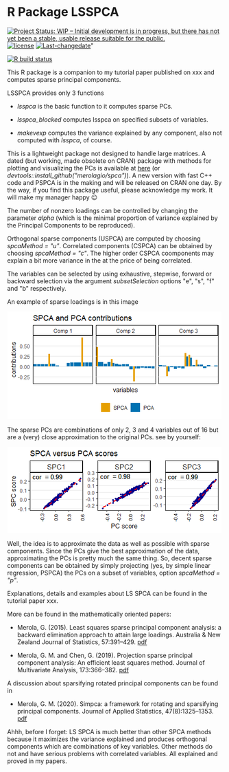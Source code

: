 <!--
--- 
title: "R Package LSSPCA" 
---
author: "Giovanni Merola" 
output: html 
-->
# R Package LSSPCA
<!-- badges: start -->
 [![Project Status: WIP – Initial development is in progress, but there has not yet been a stable, usable release suitable for the public.](https://www.repostatus.org/badges/latest/wip.svg)](https://www.repostatus.org/#wip)
 [![license](https://img.shields.io/github/license/mashape/apistatus.svg)](https://choosealicense.com/licenses/mit/)
 [![Last-changedate](https://img.shields.io/badge/last%20change-2021--02--28-yellowgreen.svg)](/commits/master)"

[![R build status](https://github.com/merolagio/LSSPCA//workflows/R-CMD-check/badge.svg)](https://github.com/merolagio/LSSPCA//actions)

<!-- badges: end -->

  This R package is a companion to my tutorial paper published on xxx and computes sparse principal components. 
  
  LSSPCA provides only 3 functions 
  
-  *lsspca* is the basic function to it computes sparse PCs. 

-  *lsspca_blocked* computes lsspca on specified subsets of variables.

-  *makevexp* computes the variance explained by any component, also not computed with *lsspca*, of course.

  This is a lightweight package not designed to handle large matrices. A dated (but working, made obsolete on CRAN)  package with methods for plotting and visualizing the PCs is available at [here](https://github.com/merolagio/spca) (or *devtools::install_github("merolagio/spca")*). A new version with fast C++ code and PSPCA is in the making and will be released on CRAN one day. By the way, if you find this package useful, please acknowledge my work. It will make my manager happy :wink:

  The number of nonzero loadings can be controlled by changing the parameter *alpha* (which is the minimal proportion of variance explained by the Principal Components to be reproduced).
  
  Orthogonal sparse components (USPCA) are computed by choosing *spcaMethod = "u"*. Correlated components (CSPCA) can be obtained by choosing *spcaMethod = "c"*. The higher order CSPCA coomponents may explain a bit more variance in the  at the price of being correlated. 
  
  The variables can be selected by using exhaustive, stepwise, forward or backward selection via the argument *subsetSelection* options "e", "s", "f" and "b" respectively.
  
  An example of sparse loadings is in this image
  
![](man/figures/readme_fig1.png)

  The sparse PCs are combinations of only 2, 3 and 4 variables out of 16 but are a (very) close approximation to the original PCs. see by yourself:

![](man/figures/readme_fig2.png)

  Well, the idea is to approximate the data as well as possible with sparse components. Since the PCs give the best approximation of the data, approximating the PCs is pretty much the same thing. So, decent sparse components can be obtained by simply projecting (yes, by simple linear regression, PSPCA) the PCs on a subset of variables, option *spcaMethod = "p"*.
  
  Explanations, details and examples about LS SPCA can be found in the tutorial paper xxx.  
  
  More can be found in the mathematically oriented papers:

-  Merola, G. (2015). Least squares sparse principal component analysis: a backward elimination approach to attain large loadings. Australia & New Zealand Journal of Statistics, 57:391–429. [pdf](https://arxiv.org/abs/1406.1381)

-  Merola, G. M. and Chen, G. (2019). Projection sparse principal component analysis: An efficient least squares method. Journal of Multivariate Analysis, 173:366–382. [pdf](https://arxiv.org/abs/1612.00939)

  A discussion about sparsifying rotated principal components can be found in

-  Merola, G. M. (2020). Simpca: a framework for rotating and sparsifying principal components. Journal of Applied Statistics, 47(8):1325–1353. [pdf](https://arxiv.org/abs/1910.03266)


  Ahhh, before I forget: LS SPCA is much better than other SPCA methods because it maximizes the variance explained and produces orthogonal components which are combinations of key variables. Other methods do not and have serious problems with correlated variables. All explained and proved in my papers.
